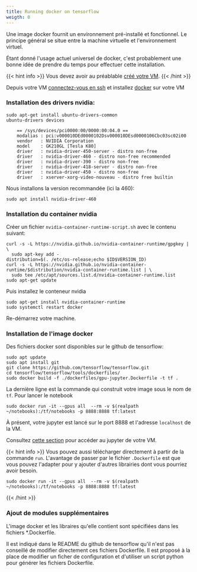 ```yaml
---
title: Running docker on tensorflow 
weigth: 0
---
```


Une image docker fournit un environnement pré-installé et fonctionnel. Le principe général se situe entre la machine virtuelle et l'environnement virtuel. 

Étant donné l'usage actuel universel de docker, c'est probablement une bonne idée de prendre du temps pour effectuer cette installation.

{{< hint info >}}
Vous devez avoir au préablable [créé votre VM](../manual_configuration/vm_creation). 
{{< /hint >}}


Depuis votre VM [connectez-vous en ssh](../../utilisation/transfert_fichier) et installez [docker](https://docs.docker.com/engine/install/ubuntu/) sur votre VM

 

### Installation des drivers nvidia: 


```
sudo apt-get install ubuntu-drivers-common
ubuntu-drivers devices
```
		== /sys/devices/pci0000:00/0000:00:04.0 ==
		modalias : pci:v000010DEd0000102Dsv000010DEsd0000106Cbc03sc02i00
		vendor   : NVIDIA Corporation
		model    : GK210GL [Tesla K80]
		driver   : nvidia-driver-450-server - distro non-free
		driver   : nvidia-driver-460 - distro non-free recommended
		driver   : nvidia-driver-390 - distro non-free
		driver   : nvidia-driver-418-server - distro non-free
		driver   : nvidia-driver-450 - distro non-free
		driver   : xserver-xorg-video-nouveau - distro free builtin 

Nous installons la version recommandée (ici la 460):
```
sudo apt install nvidia-driver-460
```

### Installation du container nvidia
Créer un fichier `nvidia-container-runtime-script.sh` avec le contenu suivant: 


```
curl -s -L https://nvidia.github.io/nvidia-container-runtime/gpgkey | \
  sudo apt-key add -
distribution=$(. /etc/os-release;echo $ID$VERSION_ID)
curl -s -L https://nvidia.github.io/nvidia-container-runtime/$distribution/nvidia-container-runtime.list | \
  sudo tee /etc/apt/sources.list.d/nvidia-container-runtime.list
sudo apt-get update
```
Puis installez le conteneur nvidia
```
sudo apt-get install nvidia-container-runtime
sudo systemctl restart docker
```

Re-démarrez votre machine. 

### Installation de l'image docker

Des fichiers docker sont disponibles sur le github de tensorflow: 
```
sudo apt update
sudo apt install git
git clone https://github.com/tensorflow/tensorflow.git
cd tensorflow/tensorflow/tools/dockerfiles/
sudo docker build -f ./dockerfiles/gpu-jupyter.Dockerfile -t tf .
```
La dernière ligne est la commande qui construit votre image sous le nom de `tf`. Pour lancer le notebook
```
sudo docker run -it --gpus all  --rm -v $(realpath ~/notebooks):/tf/notebooks -p 8888:8888 tf:latest
``` 
À présent, votre jupyter est lancé sur le port 8888 et l'adresse `localhost` de la VM. 

Consultez [cette section](../../manual_configuration/jupyter/) pour accéder au jupyter de votre VM.

{{< hint info >}}
Vous pouvez aussi télécharger directement à partir de la commande `run`. L'avantage de passer par le fichier `.Dockerfile` est que vous pouvez l'adapter pour y ajouter d'autres librairies dont vous pourriez avoir besoin.
```
sudo docker run -it --gpus all  --rm -v $(realpath ~/notebooks):/tf/notebooks -p 8888:8888 tf:latest
```
{{< /hint >}}



### Ajout de modules supplémentaires

L'image docker et les libraires qu'elle contient sont spécifiées dans les fichiers *.Dockerfile.

Il est indiqué dans le README du github de tensorflow qu'il n'est pas conseillé de modifier directement ces fichiers Dockerfile. 
Il est proposé à la place de modifier un ficher de configuration et d'utiliser un script python pour générer les fichiers Dockerfile.

